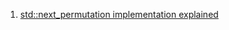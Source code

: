  1. [std::next_permutation implementation explained](https://stackoverflow.com/questions/11483060/stdnext-permutation-implementation-explanation)
